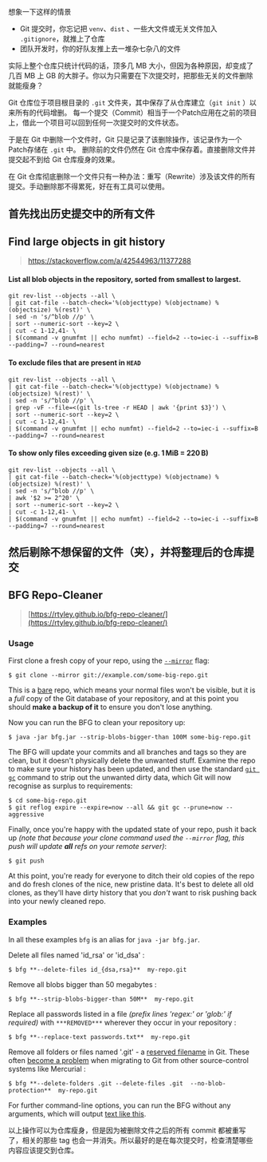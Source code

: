 想象一下这样的情景

- Git 提交时，你忘记把 `venv`、`dist` 、一些大文件或无关文件加入 `.gitignore`，就推上了仓库
- 团队开发时，你的好队友推上去一堆杂七杂八的文件

实际上整个仓库只统计代码的话，顶多几 MB 大小，但因为各种原因，却变成了几百 MB 上 GB 的大胖子。你以为只需要在下次提交时，把那些无关的文件删除就能瘦身？

Git 仓库位于项目根目录的 `.git` 文件夹，其中保存了从仓库建立（`git init` ）以来所有的代码增删。 每一个提交（Commit）相当于一个Patch应用在之前的项目上，借此一个项目可以回到任何一次提交时的文件状态。

于是在 Git 中删除一个文件时，Git 只是记录了该删除操作，该记录作为一个Patch存储在 `.git` 中。 删除前的文件仍然在 Git 仓库中保存着。直接删除文件并提交起不到给 Git 仓库瘦身的效果。

在 Git 仓库彻底删除一个文件只有一种办法：重写（Rewrite）涉及该文件的所有提交。手动删除那不得累死，好在有工具可以使用。

## 首先找出历史提交中的所有文件

## Find large objects in git history

> https://stackoverflow.com/a/42544963/11377288

#### List all blob objects in the repository, sorted from smallest to largest.
```
git rev-list --objects --all \
| git cat-file --batch-check='%(objecttype) %(objectname) %(objectsize) %(rest)' \
| sed -n 's/^blob //p' \
| sort --numeric-sort --key=2 \
| cut -c 1-12,41- \
| $(command -v gnumfmt || echo numfmt) --field=2 --to=iec-i --suffix=B --padding=7 --round=nearest
```

#### To exclude files that are present in  `HEAD`
```
git rev-list --objects --all \
| git cat-file --batch-check='%(objecttype) %(objectname) %(objectsize) %(rest)' \
| sed -n 's/^blob //p' \
| grep -vF --file=<(git ls-tree -r HEAD | awk '{print $3}') \
| sort --numeric-sort --key=2 \
| cut -c 1-12,41- \
| $(command -v gnumfmt || echo numfmt) --field=2 --to=iec-i --suffix=B --padding=7 --round=nearest
```

#### To  show only files exceeding given size  (e.g. 1 MiB = 220 B)
```
git rev-list --objects --all \
| git cat-file --batch-check='%(objecttype) %(objectname) %(objectsize) %(rest)' \
| sed -n 's/^blob //p' \
| awk '$2 >= 2^20' \
| sort --numeric-sort --key=2 \
| cut -c 1-12,41- \
| $(command -v gnumfmt || echo numfmt) --field=2 --to=iec-i --suffix=B --padding=7 --round=nearest
```

## 然后剔除不想保留的文件（夹），并将整理后的仓库提交

## BFG Repo-Cleaner

> [https://rtyley.github.io/bfg-repo-cleaner/](https://rtyley.github.io/bfg-repo-cleaner/)

### Usage

First clone a fresh copy of your repo, using the  [`--mirror`](http://stackoverflow.com/q/3959924/438886)  flag:

```
$ git clone --mirror git://example.com/some-big-repo.git
``` 

This is a  [bare](http://git-scm.com/docs/gitglossary.html#def_bare_repository)  repo, which means your normal files won't be visible, but it is a  _full_  copy of the Git database of your repository, and at this point you should  **make a backup of it**  to ensure you don't lose anything.

Now you can run the BFG to clean your repository up:

```
$ java -jar bfg.jar --strip-blobs-bigger-than 100M some-big-repo.git
``` 

The BFG will update your commits and all branches and tags so they are clean, but it doesn't physically delete the unwanted stuff. Examine the repo to make sure your history has been updated, and then use the standard  [`git gc`](http://git-scm.com/docs/git-gc)  command to strip out the unwanted dirty data, which Git will now recognise as surplus to requirements:

```
$ cd some-big-repo.git
$ git reflog expire --expire=now --all && git gc --prune=now --aggressive
```

Finally, once you're happy with the updated state of your repo, push it back up  _(note that because your clone command used the  `--mirror`  flag, this push will update  **all**  refs on your remote server)_:

```
$ git push
```

At this point, you're ready for everyone to ditch their old copies of the repo and do fresh clones of the nice, new pristine data. It's best to delete all old clones, as they'll have dirty history that you  _don't_  want to risk pushing back into your newly cleaned repo.

### Examples

In all these examples  `bfg`  is an alias for  `java -jar bfg.jar`.

Delete all files named 'id_rsa' or 'id_dsa' :

```
$ bfg **--delete-files id_{dsa,rsa}**  my-repo.git
```

Remove all blobs bigger than 50 megabytes :

```
$ bfg **--strip-blobs-bigger-than 50M**  my-repo.git
```

Replace all passwords listed in a file  _(prefix lines 'regex:' or 'glob:' if required)_  with  `***REMOVED***`  wherever they occur in your repository :

```
$ bfg **--replace-text passwords.txt**  my-repo.git
```

Remove all folders or files named '.git' - a  [reserved filename](https://github.com/git/git/blob/d29e9c89d/fsck.c#L228-L229)  in Git. These often  [become a problem](http://stackoverflow.com/q/16821649/438886)  when migrating to Git from other source-control systems like Mercurial :

```
$ bfg **--delete-folders .git --delete-files .git  --no-blob-protection**  my-repo.git
```

For further command-line options, you can run the BFG without any arguments, which will output  [text like this](https://repository.sonatype.org/service/local/artifact/maven/redirect?r=central-proxy&g=com.madgag&a=bfg&v=LATEST&e=txt).

以上操作可以为仓库瘦身，但是因为被删除文件之后的所有 commit 都被重写了，相关的那些 tag 也会一并消失。所以最好的是在每次提交时，检查清楚哪些内容应该提交到仓库。
<!--stackedit_data:
eyJoaXN0b3J5IjpbMTYzNzg3NDMyNV19
-->